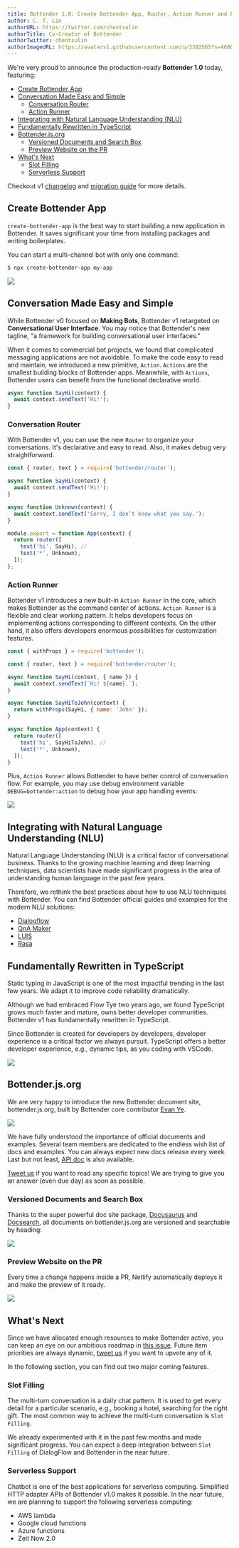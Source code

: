 ```yaml
---
title: Bottender 1.0: Create Bottender App, Router, Action Runner and Bottender.js.org
author: C. T. Lin
authorURL: https://twitter.com/chentsulin
authorTitle: Co-Creator of Bottender
authorTwitter: chentsulin
authorImageURL: https://avatars1.githubusercontent.com/u/3382565?s=460&v=4
---
```


We're very proud to announce the production-ready **Bottender 1.0** today, featuring:

- [Create Bottender App](/blog/2019/12/05/bottender-1#create-bottender-app)
- [Conversation Made Easy and Simple](/blog/2019/12/05/bottender-1#conversation-made-easy-and-simple)
  - [Conversation Router](/blog/2019/12/05/bottender-1#conversation-router)
  - [Action Runner](/blog/2019/12/05/bottender-1#action-runner)
- [Integrating with Natural Language Understanding (NLU)](/blog/2019/12/05/bottender-1#integrating-with-natural-language-understanding-nlu)
- [Fundamentally Rewritten in TypeScript](/blog/2019/12/05/bottender-1#fundamentally-rewritten-in-typescript)
- [Bottender.js.org](/blog/2019/12/05/bottender-1#bottenderjsorg)
  - [Versioned Documents and Search Box](/blog/2019/12/05/bottender-1#versioned-documents-and-search-box)
  - [Preview Website on the PR](/blog/2019/12/05/bottender-1#preview-website-on-the-pr)
- [What's Next](/blog/2019/12/05/bottender-1#whats-next)
  - [Slot Filling](/blog/2019/12/05/bottender-1#slot-filling)
  - [Serverless Support](/blog/2019/12/05/bottender-1#serverless-support)

Checkout v1 [changelog](https://github.com/Yoctol/bottender/releases/tag/v1.0.0) and [migration guide](https://bottender.js.org/docs/migrating-v1) for more details.

<!--truncate-->

## Create Bottender App

`create-bottender-app` is the best way to start building a new application in Bottender. It saves significant your time from installing packages and writing boilerplates.

You can start a multi-channel bot with only one command:

```sh
$ npx create-bottender-app my-app
```

![](https://user-images.githubusercontent.com/3382565/67745483-5667ef80-fa5f-11e9-8bae-39489b8544e7.png)

## Conversation Made Easy and Simple

While Bottender v0 focused on **Making Bots**, Bottender v1 retargeted on **Conversational User Interface**. You may notice that Bottender's new tagline, "a framework for building conversational user interfaces."

When it comes to commercial bot projects, we found that complicated messaging applications are not avoidable. To make the code easy to read and maintain, we introduced a new primitive, `Action`. `Actions` are the smallest building blocks of Bottender apps. Meanwhile, with `Actions`, Bottender users can benefit from the functional declarative world.

```js
async function SayHi(context) {
  await context.sendText('Hi!');
}
```

### Conversation Router

With Bottender v1, you can use the new `Router` to organize your conversations. It's declarative and easy to read. Also, it makes debug very straightforward.

```js
const { router, text } = require('bottender/router');

async function SayHi(context) {
  await context.sendText('Hi!');
}

async function Unknown(context) {
  await context.sendText('Sorry, I don’t know what you say.');
}

module.export = function App(context) {
  return router([
    text('hi', SayHi), //
    text('*', Unknown),
  ]);
};
```

### Action Runner

Bottender v1 introduces a new built-in `Action Runner` in the core, which makes Bottender as the command center of actions. `Action Runner` is a flexible and clear working pattern. It helps developers focus on implementing actions corresponding to different contexts. On the other hand, it also offers developers enormous possibilities for customization features.

```js
const { withProps } = require('bottender');

const { router, text } = require('bottender/router');

async function SayHi(context, { name }) {
  await context.sendText(`Hi! ${name}.`);
}

async function SayHiToJohn(context) {
  return withProps(SayHi, { name: 'John' });
}

async function App(context) {
  return router([
    text('hi', SayHiToJohn), //
    text('*', Unknown),
  ]);
}
```

Plus, `Action Runner` allows Bottender to have better control of conversation flow. For example, you may use debug environment variable `DEBUG=bottender:action` to debug how your app handling events:

![](https://user-images.githubusercontent.com/3382565/70204869-0dd9db00-175d-11ea-814f-140b3807f39d.gif)

## Integrating with Natural Language Understanding (NLU)

Natural Language Understanding (NLU) is a critical factor of conversational business. Thanks to the growing machine learning and deep learning techniques, data scientists have made significant progress in the area of understanding human language in the past few years.

Therefore, we rethink the best practices about how to use NLU techniques with Bottender. You can find Bottender official guides and examples for the modern NLU solutions:

- [Dialogflow](https://bottender.js.org/docs/advanced-guides-nlu#building-with-dialogflow)
- [QnA Maker](https://bottender.js.org/docs/advanced-guides-nlu#building-with-qna-maker)
- [LUIS](https://bottender.js.org/docs/advanced-guides-nlu#building-with-luis)
- [Rasa](https://bottender.js.org/docs/advanced-guides-nlu#building-with-rasa-nlu)

## Fundamentally Rewritten in TypeScript

Static typing in JavaScript is one of the most impactful trending in the last few years. We adapt it to improve code reliability dramatically.

Although we had embraced Flow Tye two years ago, we found TypeScript grows much faster and mature, owns better developer communities. Bottender v1 has fundamentally rewritten in TypeScript.

Since Bottender is created for developers by developers, developer experience is a critical factor we always pursuit. TypeScript offers a better developer experience, e.g., dynamic tips, as you coding with VSCode.

![](https://user-images.githubusercontent.com/3382565/70221821-f9f59f80-1783-11ea-9da5-af802d384c8c.png)

## Bottender.js.org

We are very happy to introduce the new Bottender document site, bottender.js.org, built by Bottender core contributor [Evan Ye](https://github.com/jigsawye).

![](https://user-images.githubusercontent.com/3382565/70168751-6c269f80-1704-11ea-831e-cb6a49065d96.png)

We have fully understood the importance of official documents and examples. Several team members are dedicated to the endless wish list of docs and examples. You can always expect new docs release every week. Last but not least, [API doc](https://bottender.js.org/docs/api-context) is also available.

[Tweet us](https://twitter.com/bottenderjs) if you want to read any specific topics! We are trying to give you an answer (even due day) as soon as possible.

### Versioned Documents and Search Box

Thanks to the super powerful doc site package, [Docusaurus](https://docusaurus.io/) and [Docsearch](https://community.algolia.com/docsearch/), all documents on bottender.js.org are versioned and searchable by heading:

![](https://user-images.githubusercontent.com/3382565/70169022-f1aa4f80-1704-11ea-8726-7a7ecc2fa1f1.png)

### Preview Website on the PR

Every time a change happens inside a PR, Netlify automatically deploys it and make the preview of it ready.

![](https://user-images.githubusercontent.com/3382565/70206187-a2463c80-1761-11ea-82fb-1ed6334368dc.png)

## What's Next

Since we have allocated enough resources to make Bottender active, you can keep an eye on our ambitious roadmap in [this issue](https://github.com/Yoctol/bottender/issues/435). Future item priorities are always dynamic, [tweet us](https://twitter.com/bottenderjs) if you want to upvote any of it.

In the following section, you can find out two major coming features.

### Slot Filling

The multi-turn conversation is a daily chat pattern. It is used to get every detail for a particular scenario, e.g., booking a hotel, searching for the right gift. The most common way to achieve the multi-turn conversation is `Slot Filling`.

We already experimented with it in the past few months and made significant progress. You can expect a deep integration between `Slot Filling` of DialogFlow and Bottender in the near future.

### Serverless Support

Chatbot is one of the best applications for serverless computing. Simplified HTTP adapter APIs of Bottender v1.0 makes it possible. In the near future, we are planning to support the following serverless computing:

- AWS lambda
- Google cloud functions
- Azure functions
- Zeit Now 2.0
